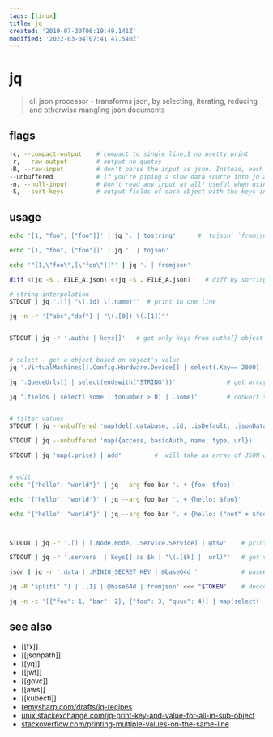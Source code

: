 ```yaml
---
tags: [linux]
title: jq
created: '2019-07-30T06:19:49.141Z'
modified: '2022-03-04T07:41:47.540Z'
---
```


# jq

> cli json processor - transforms json, by selecting, iterating, reducing and otherwise mangling json documents

## flags

```sh
-c, --compact-output    # compact to single line,1 no pretty print
-r, --raw-output        # output no quotes
-R, --raw-input         # don't parse the input as json. Instead, each line of text is passed to the filter as a string
--unbuffered            # if you're piping a slow data source into jq and piping jq's output elsewhere
-n, --null-input        # Don't read any input at all! useful when using jq as a simple calculator or to construct json data from scratch
-S, --sort-keys         # output fields of each object with the keys in sorted order
```

## usage

```sh
echo '[1, "foo", ["foo"]]' | jq '. | tostring'      # `tojson` `fromjson`

echo '[1, "foo", ["foo"]]' | jq '. | tojson'

echo '"[1,\"foo\",[\"foo\"]]"' | jq '. | fromjson'

diff <(jq -S . FILE_A.json) <(jq -S . FILE_A.json)    # diff by sorting first

# string interpolation
STDOUT | jq '.[]| "\(.id) \(.name)"'  # print in one line

jq -n -r '["abc","def"] | "\(.[0]) \(.[1])"'


STDOUT | jq -r '.auths | keys[]'   # get only keys from auths{} object


# select - get a object based on object's value
jq '.VirtualMachines[].Config.Hardware.Device[] | select(.Key== 2000) | .CapacityInBytes'

jq '.QueueUrls[] | select(endswith("STRING"))'              # get array-elemnts ending with "STRING"

jq '.fields | select(.some | tonumber > 0) | .some)'        # convert string from .some `tonumber` then get if greater zero


# filter values
STDOUT | jq --unbuffered 'map(del(.database, .id, .isDefault, .jsonData, .orgId, .password, .typeLogoUrl, .user))' # removes from .[], ..map for array 

STDOUT | jq --unbuffered 'map({access, basicAuth, name, type, url})'   # keeps whitelisted from .[]

STDOUT | jq 'map(.price) | add'         #  will take an array of JSON objects as input and return the sum of their "price" fields


# edit
echo '{"hello": "world"}' | jq --arg foo bar '. + {foo: $foo}'                # add field: {  "hello": "world", "foo": "bar"  }

echo '{"hello": "world"}' | jq --arg foo bar '. + {hello: $foo}'              # override field value: { "hello": "bar" }

echo '{"hello": "world"}' | jq --arg foo bar '. + {hello: ("not" + $foo)}'    # concat and add: { "hello": "world", "foo": "notbar" }



STDOUT | jq -r '.[] | [.Node.Node, .Service.Service] | @tsv'    # print in same line; input must be an array, and it is rendered as TSV (tab-separated values)

STDOUT | jq -r '.servers  | keys[] as $k | "\(.[$k] | .url)"'   # get value of dynamic object names

json | jq -r '.data | .MINIO_SECRET_KEY | @base64d '            # base64-decode string

jq -R 'split(".") | .[1] | @base64d | fromjson' <<< "$TOKEN"    # decode jwt-token

jq -n -c '[{"foo": 1, "bar": 2}, {"foo": 3, "quux": 4}] | map(select( .bar ))'  # get element containing bar-field
```

## see also

- [[fx]]
- [[jsonpath]]
- [[yq]]
- [[jwt]]
- [[govc]]
- [[aws]]
- [[kubectl]]
- [remysharp.com/drafts/jq-recipes](https://remysharp.com/drafts/jq-recipes)
- [unix.stackexchange.com/jq-print-key-and-value-for-all-in-sub-object](https://unix.stackexchange.com/a/406425)
- [stackoverflow.com/printing-multiple-values-on-the-same-line](https://stackoverflow.com/a/46131963)
